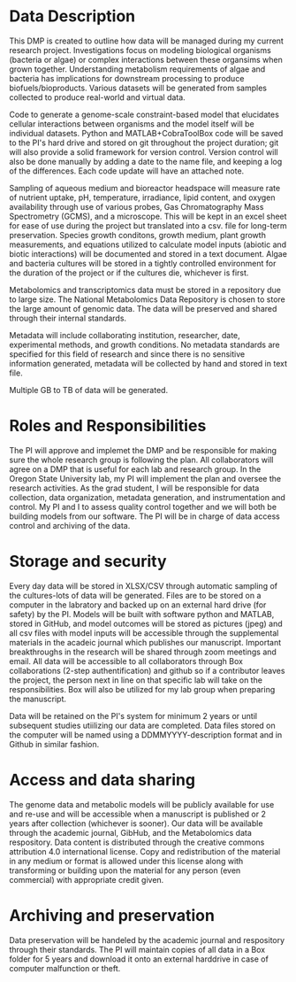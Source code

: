 # Data Description
  This DMP is created to outline how data will be managed during my current research project. Investigations focus on modeling biological organisms (bacteria or algae) or complex interactions between these organsims when grown together. Understanding metabolism requirements of algae and bacteria has implications for downstream processing to produce biofuels/bioproducts. Various datasets will be generated from samples collected to produce real-world and virtual data. 
 
 Code to generate a genome-scale constraint-based model that elucidates cellular interactions between organisms and the model itself will be individual datasets. Python and MATLAB+CobraToolBox code will be saved to the PI's hard drive and stored on git throughout the project duration; git will also provide a solid framework for version control. Version control will also be done manually by adding a date to the name file, and keeping a log of the differences. Each code update will have an attached note.
 
 Sampling of aqueous medium and bioreactor headspace will measure rate of nutrient uptake, pH, temperature, irradiance, lipid content, and oxygen availability through use of various probes, Gas Chromatography Mass Spectrometry (GCMS), and a microscope. This will be kept in an excel sheet for ease of use during the project but translated into a csv. file for long-term preservation. Species growth conditons, growth medium, plant growth measurements, and equations utilized to calculate model inputs (abiotic and biotic interactions) will be documented and stored in a text document. Algae and bacteria cultures will be stored in a tightly controlled environment for the duration of the project or if the cultures die, whichever is first. 
 
 Metabolomics and transcriptomics data must be stored in a repository due to large size. The National Metabolomics Data Repository is chosen to store the large amount of genomic data. The data will be preserved and shared through their internal standards. 
 
 Metadata will include collaborating institution, researcher, date, experimental methods, and growth conditions. No metadata standards are specified for this field of research and since there is no sensitive information generated, metadata will be collected by hand and stored in text file.

Multiple GB to TB of data will be generated. 
  # Roles and Responsibilities
  
 The PI will approve and implemet the DMP and be responsible for making sure the whole research group is following the plan. All collaborators will agree on a DMP that is useful for each lab and research group. In the Oregon State University lab, my PI will implement the plan and oversee the research activities. As the grad student, I will be responsible for data collection, data organization, metadata generation, and instrumentation and control. My PI and I to assess quality control together and we will both be building models from our software. The PI will be in charge of data access control and archiving of the data. 
 
# Storage and security
  Every day data will be stored in XLSX/CSV through automatic sampling of the cultures-lots of data will be generated. Files are to be stored on a computer in the labratory and backed up on an external hard drive (for safety) by the PI. Models will be built with software python and MATLAB, stored in GitHub, and model outcomes will be stored as pictures (jpeg) and all csv files with model inputs will be accessible through the supplemental materials in the acadeic journal which publishes our manuscript. Important breakthroughs in the research will be shared through zoom meetings and email. All data will be accessible to all collaborators through Box collaborations (2-step authentification) and github so if a contributor leaves the project, the person next in line on that specific lab will take on the responsibilities. Box will also be utilized for my lab group when preparing the manuscript.  
  
  Data will be retained on the PI's system for minimum 2 years or until subsequent studies utiilizing our data are completed. Data files stored on the computer will be named using a DDMMYYYY-description format and in Github in similar fashion. 
# Access and data sharing
  The genome data and metabolic models will be publicly available for use and re-use and will be accessible when a manuscript is published or 2 years after collection (whichever is sooner). Our data will be available through the academic journal, GibHub, and the Metabolomics data respository. Data content is distributed through the creative commons attribution 4.0 international license. Copy and redistribution of the material in any medium or format is allowed under this license along with transforming or building upon the material for any person (even commercial) with appropriate credit given. 

# Archiving and preservation
Data preservation will be handeled by the academic journal and respository through their standards. The PI will maintain copies of all data in a Box folder for 5 years and download it onto an external harddrive in case of computer malfunction or theft. 
